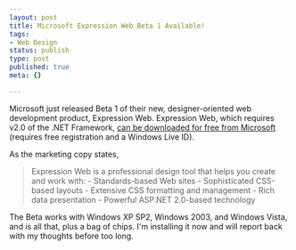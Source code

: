 ```yaml
--- 
layout: post
title: Microsoft Expression Web Beta 1 Available!
tags: 
- Web Design
status: publish
type: post
published: true
meta: {}

---
```

Microsoft just released Beta 1 of their new, designer-oriented web development product, Expression Web. Expression Web, which requires v2.0 of the .NET Framework, <a href="http://www.microsoft.com/products/expression/en/web_designer/wd_free_trial.aspx">can be downloaded for free from Microsoft</a> (requires free registration and a Windows Live ID).

  As the marketing copy states,
  <blockquote>Expression Web is a professional design tool that helps you create and work with:
  - Standards-based Web sites
  - Sophisticated CSS-based layouts
  - Extensive CSS formatting and management
  - Rich data presentation
  - Powerful ASP.NET 2.0-based technology</blockquote>

  The Beta works with Windows XP SP2, Windows 2003, and Windows Vista, and is all that, plus a bag of chips. I'm installing it now and will report back with my thoughts before too long.
